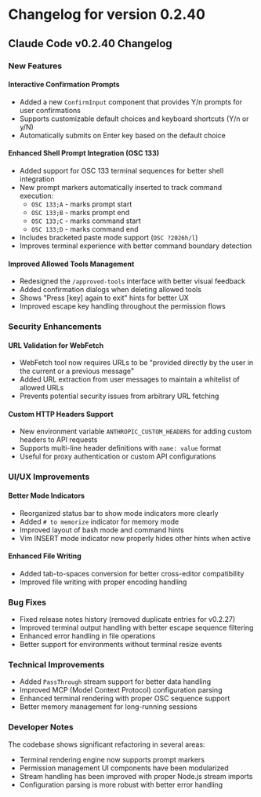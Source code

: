 # Changelog for version 0.2.40

## Claude Code v0.2.40 Changelog

### New Features

#### Interactive Confirmation Prompts
- Added a new `ConfirmInput` component that provides Y/n prompts for user confirmations
- Supports customizable default choices and keyboard shortcuts (Y/n or y/N)
- Automatically submits on Enter key based on the default choice

#### Enhanced Shell Prompt Integration (OSC 133)
- Added support for OSC 133 terminal sequences for better shell integration
- New prompt markers automatically inserted to track command execution:
  - `OSC 133;A` - marks prompt start
  - `OSC 133;B` - marks prompt end  
  - `OSC 133;C` - marks command start
  - `OSC 133;D` - marks command end
- Includes bracketed paste mode support (`OSC ?2026h/l`)
- Improves terminal experience with better command boundary detection

#### Improved Allowed Tools Management
- Redesigned the `/approved-tools` interface with better visual feedback
- Added confirmation dialogs when deleting allowed tools
- Shows "Press [key] again to exit" hints for better UX
- Improved escape key handling throughout the permission flows

### Security Enhancements

#### URL Validation for WebFetch
- WebFetch tool now requires URLs to be "provided directly by the user in the current or a previous message"
- Added URL extraction from user messages to maintain a whitelist of allowed URLs
- Prevents potential security issues from arbitrary URL fetching

#### Custom HTTP Headers Support
- New environment variable `ANTHROPIC_CUSTOM_HEADERS` for adding custom headers to API requests
- Supports multi-line header definitions with `name: value` format
- Useful for proxy authentication or custom API configurations

### UI/UX Improvements

#### Better Mode Indicators
- Reorganized status bar to show mode indicators more clearly
- Added `# to memorize` indicator for memory mode
- Improved layout of bash mode and command hints
- Vim INSERT mode indicator now properly hides other hints when active

#### Enhanced File Writing
- Added tab-to-spaces conversion for better cross-editor compatibility
- Improved file writing with proper encoding handling

### Bug Fixes

- Fixed release notes history (removed duplicate entries for v0.2.27)
- Improved terminal output handling with better escape sequence filtering
- Enhanced error handling in file operations
- Better support for environments without terminal resize events

### Technical Improvements

- Added `PassThrough` stream support for better data handling
- Improved MCP (Model Context Protocol) configuration parsing
- Enhanced terminal rendering with proper OSC sequence support
- Better memory management for long-running sessions

### Developer Notes

The codebase shows significant refactoring in several areas:
- Terminal rendering engine now supports prompt markers
- Permission management UI components have been modularized
- Stream handling has been improved with proper Node.js stream imports
- Configuration parsing is more robust with better error handling
